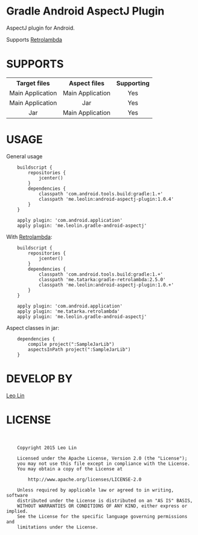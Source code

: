 Gradle Android AspectJ Plugin
===================================

AspectJ plugin for Android.

Supports [Retrolambda](https://github.com/evant/gradle-retrolambda)


SUPPORTS
===================================
<table>
<tr>
    <th>Target files</th>
    <th>Aspect files</th>
    <th>Supporting</th>
</tr>
<tr>
    <td align="center">Main Application</td>
    <td align="center">Main Application</td>
    <td align="center">Yes</td>
</tr>
<tr>
    <td align="center">Main Application</td>
    <td align="center">Jar</td>
    <td align="center">Yes</td>
</tr>
<tr>
    <td align="center">Jar</td>
    <td align="center">Main Application</td>
    <td align="center">Yes</td>
</tr>
</table>


USAGE
===================================
General usage

        buildscript {
            repositories {
                jcenter()
            }
            dependencies {
                classpath 'com.android.tools.build:gradle:1.+'
                classpath 'me.leolin:android-aspectj-plugin:1.0.4'
            }
        }
        
        apply plugin: 'com.android.application'
        apply plugin: 'me.leolin.gradle-android-aspectj'


With [Retrolambda](https://github.com/evant/gradle-retrolambda):

        buildscript {
            repositories {
                jcenter()
            }
            dependencies {
                classpath 'com.android.tools.build:gradle:1.+'
                classpath 'me.tatarka:gradle-retrolambda:2.5.0'
                classpath 'me.leolin:android-aspectj-plugin:1.0.+'
            }
        }
        
        apply plugin: 'com.android.application'
        apply plugin: 'me.tatarka.retrolambda'
        apply plugin: 'me.leolin.gradle-android-aspectj'


Aspect classes in jar:
        
        dependencies {
            compile project(":SampleJarLib")
            aspectsInPath project(":SampleJarLib")
        }
        
        

DEVELOP BY
===================================
[Leo Lin](https://github.com/leolin310148)



LICENSE
===================================
<br/>
        
        Copyright 2015 Leo Lin
        
        Licensed under the Apache License, Version 2.0 (the "License");
        you may not use this file except in compliance with the License.
        You may obtain a copy of the License at
        
            http://www.apache.org/licenses/LICENSE-2.0
        
        Unless required by applicable law or agreed to in writing, software
        distributed under the License is distributed on an "AS IS" BASIS,
        WITHOUT WARRANTIES OR CONDITIONS OF ANY KIND, either express or implied.
        See the License for the specific language governing permissions and
        limitations under the License.
<br/>       
